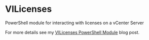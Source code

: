 # VILicenses
PowerShell module for interacting with licenses on a vCenter Server

For more details see my [VILicenses PowerShell Module](http://thatcouldbeaproblem.com/?p=934) blog post.
